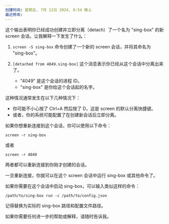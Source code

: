 ```yaml
---
创建时间: 星期五, 7月 12日 2024, 8:54 晚上
最近修改: 
---
```

这个输出表明你已经成功创建并立即分离（detach）了一个名为 "sing-box" 的新 screen 会话。让我解释一下发生了什么：

1. `screen -S sing-box` 命令创建了一个新的 screen 会话，并将其命名为 "sing-box"。

2. `[detached from 4049.sing-box]` 这个消息表示你已经从这个会话中分离出来了。
   - "4049" 是这个会话的进程 ID。
   - "sing-box" 是你给这个会话起的名字。

这种情况通常发生在以下几种情况下：

- 你可能不小心按了 Ctrl+A 然后按了 D，这是 screen 的默认分离快捷键。
- 或者，你的系统可能配置了在创建新会话后立即分离。

如果你想重新连接到这个会话，你可以使用以下命令：

```
screen -r sing-box
```

或者

```
screen -r 4049
```

两者都可以重新连接到你刚才创建的会话。

一旦重新连接，你就可以在这个 screen 会话中运行 sing-box 或其他命令了。

如果你需要在这个会话中启动 sing-box，可以输入类似这样的命令：

```
/path/to/sing-box run -c /path/to/config.json
```

记得替换为实际的 sing-box 路径和配置文件路径。

如果你需要任何进一步的帮助或解释，请随时告诉我。